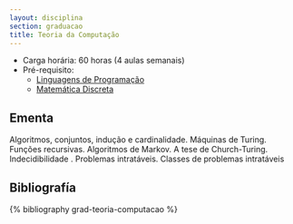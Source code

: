 ```yaml
---
layout: disciplina
section: graduacao
title: Teoria da Computação
---
```


- Carga horária: 60 horas (4 aulas semanais)
- Pré-requisito:
    - [Linguagens de Programação](linguagens-programacao.html)
    - [Matemática Discreta](matematica-discreta.html)

## Ementa 

Algoritmos, conjuntos, indução e cardinalidade. Máquinas de
Turing. Funções recursivas. Algoritmos de Markov. A tese de
Church-Turing. Indecidibilidade . Problemas intratáveis. Classes de
problemas intratáveis

## Bibliografía

{% bibliography grad-teoria-computacao %}
